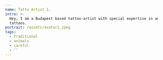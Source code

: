 ```yaml
---
name: Tatto Artist 1.
intro: >-
  Hey, I am a Budapest based tattoo-artist with special expertise in animal
  tattoos.
portrait: /assets/avatar1.jpeg
tags:
  - traditional
  - animals
  - careful
  - ''
---
```


